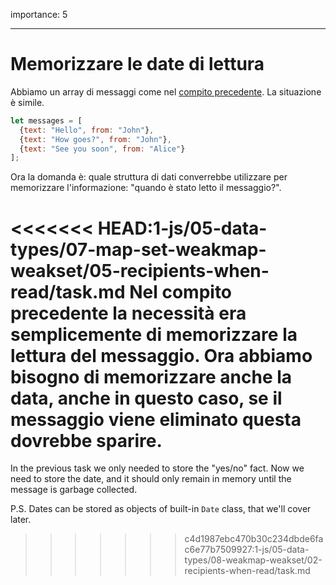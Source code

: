 importance: 5

---

# Memorizzare le date di lettura

Abbiamo un array di messaggi come nel [compito precedente](info:task/recipients-read). La situazione è simile.

```js
let messages = [
  {text: "Hello", from: "John"},
  {text: "How goes?", from: "John"},
  {text: "See you soon", from: "Alice"}
];
```

Ora la domanda è: quale struttura di dati converrebbe utilizzare per memorizzare l'informazione: "quando è stato letto il messaggio?".

<<<<<<< HEAD:1-js/05-data-types/07-map-set-weakmap-weakset/05-recipients-when-read/task.md
Nel compito precedente la necessità era semplicemente di memorizzare la lettura del messaggio. Ora abbiamo bisogno di memorizzare anche la data, anche in questo caso, se il messaggio viene eliminato questa dovrebbe sparire.
=======
In the previous task we only needed to store the "yes/no" fact. Now we need to store the date, and it should only remain in memory until the message is garbage collected.

P.S. Dates can be stored as objects of built-in `Date` class, that we'll cover later.
>>>>>>> c4d1987ebc470b30c234dbde6fac6e77b7509927:1-js/05-data-types/08-weakmap-weakset/02-recipients-when-read/task.md
